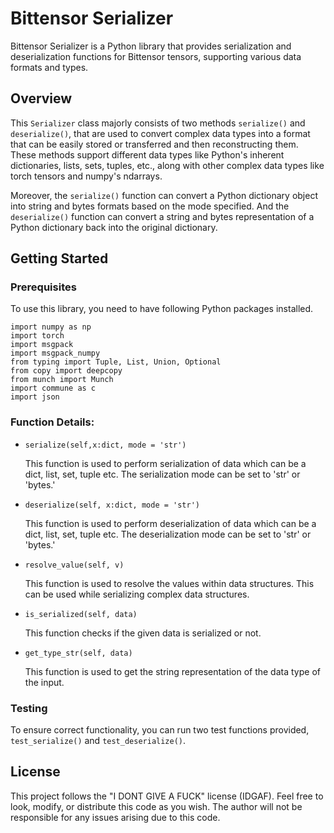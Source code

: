 # Bittensor Serializer

Bittensor Serializer is a Python library that provides serialization and deserialization functions for Bittensor tensors, supporting various data formats and types.

## Overview

This `Serializer` class majorly consists of two methods `serialize()` and `deserialize()`, that are used to convert complex data types into a format that can be easily stored or transferred and then reconstructing them. These methods support different data types like Python's inherent dictionaries, lists, sets, tuples, etc., along with other complex data types like torch tensors and numpy's ndarrays. 

Moreover, the `serialize()` function can convert a Python dictionary object into string and bytes formats based on the mode specified. And the `deserialize()` function can convert a string and bytes representation of a Python dictionary back into the original dictionary.

## Getting Started

### Prerequisites

To use this library, you need to have following Python packages installed. 

```
import numpy as np
import torch
import msgpack
import msgpack_numpy
from typing import Tuple, List, Union, Optional
from copy import deepcopy
from munch import Munch
import commune as c
import json
```

### Function Details:

-   `serialize(self,x:dict, mode = 'str')`

    This function is used to perform serialization of data which can be a dict, list, set, tuple etc. The serialization mode can be set to 'str' or 'bytes.'

-   `deserialize(self, x:dict, mode = 'str')`

    This function is used to perform deserialization of data which can be a dict, list, set, tuple etc. The deserialization mode can be set to 'str' or 'bytes.'

-   `resolve_value(self, v)`

    This function is used to resolve the values within data structures. This can be used while serializing complex data structures.

-   `is_serialized(self, data)`

    This function checks if the given data is serialized or not.

-   `get_type_str(self, data)`

    This function is used to get the string representation of the data type of the input. 

### Testing

To ensure correct functionality, you can run two test functions provided, `test_serialize()` and `test_deserialize()`.

## License

This project follows the "I DONT GIVE A FUCK" license (IDGAF). Feel free to look, modify, or distribute this code as you wish. The author will not be responsible for any issues arising due to this code.